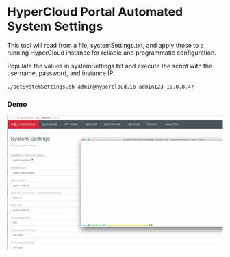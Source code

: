 # HyperCloud Portal Automated System Settings

This tool will read from a file, systemSettings.txt, and apply those to a running HyperCloud instance for reliable and programmatic configuration. 

Populate the values in systemSettings.txt and execute the script with the username, password, and instance IP. 

`./setSystemSettings.sh admin@hypercloud.io admin123 10.0.8.47`

### Demo

![demo video](https://raw.githubusercontent.com/mascij/HyperCloud-AutoSystemSettings/master/demo.gif)
